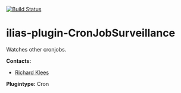 [![Build Status](https://api.travis-ci.com/conceptsandtraining/ilias-plugin-CronJobSurveillance.svg?token=S5A6thmo2LVbsWtZHFUA&branch=master)](https://travis-ci.com/conceptsandtraining/ilias-plugin-CronJobSurveillance)

# ilias-plugin-CronJobSurveillance

Watches other cronjobs.

**Contacts:** 

- [Richard Klees](https://github.com/klees)

**Plugintype:** Cron
